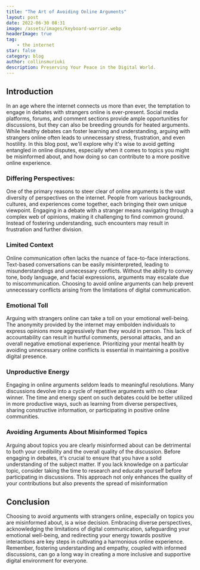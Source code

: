 ```yaml
---
title: "The Art of Avoiding Online Arguments"
layout: post
date: 2022-06-30 08:31
image: /assets/images/keyboard-warrior.webp
headerImage: true
tag:
    - the internet
star: false
category: blog
author: collinsmuriuki
description: Preserving Your Peace in the Digital World.
---
```


## Introduction

In an age where the internet connects us more than ever, the temptation to engage in debates with strangers online is ever-present. Social media platforms, forums, and comment sections provide ample opportunities for discussions, but they can also be breeding grounds for heated arguments. While healthy debates can foster learning and understanding, arguing with strangers online often leads to unnecessary stress, frustration, and even hostility. In this blog post, we'll explore why it's wise to avoid getting entangled in online disputes, especially when it comes to topics you might be misinformed about, and how doing so can contribute to a more positive online experience.

### Differing Perspectives:

One of the primary reasons to steer clear of online arguments is the vast diversity of perspectives on the internet. People from various backgrounds, cultures, and experiences come together, each bringing their own unique viewpoint. Engaging in a debate with a stranger means navigating through a complex web of opinions, making it challenging to find common ground. Instead of fostering understanding, such encounters may result in frustration and further division.

### Limited Context

Online communication often lacks the nuance of face-to-face interactions. Text-based conversations can be easily misinterpreted, leading to misunderstandings and unnecessary conflicts. Without the ability to convey tone, body language, and facial expressions, arguments may escalate due to miscommunication. Choosing to avoid online arguments can help prevent unnecessary conflicts arising from the limitations of digital communication.

### Emotional Toll

Arguing with strangers online can take a toll on your emotional well-being. The anonymity provided by the internet may embolden individuals to express opinions more aggressively than they would in person. This lack of accountability can result in hurtful comments, personal attacks, and an overall negative emotional experience. Prioritizing your mental health by avoiding unnecessary online conflicts is essential in maintaining a positive digital presence.

### Unproductive Energy

Engaging in online arguments seldom leads to meaningful resolutions. Many discussions devolve into a cycle of repetitive arguments with no clear winner. The time and energy spent on such debates could be better utilized in more productive ways, such as learning from diverse perspectives, sharing constructive information, or participating in positive online communities.

### Avoiding Arguments About Misinformed Topics

Arguing about topics you are clearly misinformed about can be detrimental to both your credibility and the overall quality of the discussion. Before engaging in debates, it's crucial to ensure that you have a solid understanding of the subject matter. If you lack knowledge on a particular topic, consider taking the time to research and educate yourself before participating in discussions. This approach not only enhances the quality of your contributions but also prevents the spread of misinformation

## Conclusion

Choosing to avoid arguments with strangers online, especially on topics you are misinformed about, is a wise decision. Embracing diverse perspectives, acknowledging the limitations of digital communication, safeguarding your emotional well-being, and redirecting your energy towards positive interactions are key steps in cultivating a harmonious online experience. Remember, fostering understanding and empathy, coupled with informed discussions, can go a long way in creating a more inclusive and supportive digital environment for everyone.
